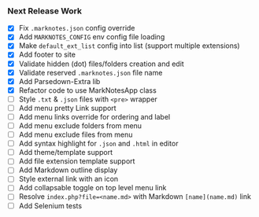 ### Next Release Work

* [x] Fix `.marknotes.json` config override
* [x] Add `MARKNOTES_CONFIG` env config file loading
* [x] Make `default_ext_list` config into list (support multiple extensions)
* [x] Add footer to site
* [x] Validate hidden (dot) files/folders creation and edit
* [x] Validate reserved `.marknotes.json` file name
* [x] Add Parsedown-Extra lib
* [x] Refactor code to use MarkNotesApp class
* [ ] Style `.txt` & `.json` files with `<pre>` wrapper
* [ ] Add menu pretty Link support
* [ ] Add menu links override for ordering and label
* [ ] Add menu exclude folders from menu
* [ ] Add menu exclude files from menu
* [ ] Add syntax highlight for `.json` and `.html` in editor
* [ ] Add theme/template support
* [ ] Add file extension template support
* [ ] Add Markdown outline display
* [ ] Style external link with an icon
* [ ] Add collapsable toggle on top level menu link
* [ ] Resolve `index.php?file=<name.md>` with Markdown `[name](name.md)` link
* [ ] Add Selenium tests
